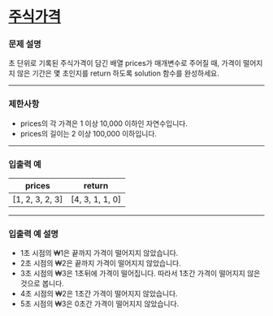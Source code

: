 # [주식가격](https://programmers.co.kr/learn/courses/30/lessons/42584)

### 문제 설명

초 단위로 기록된 주식가격이 담긴 배열 prices가 매개변수로 주어질 때, 가격이 떨어지지 않은 기간은 몇 초인지를 return 하도록 solution 함수를 완성하세요.

---

### 제한사항

- prices의 각 가격은 1 이상 10,000 이하인 자연수입니다.
- prices의 길이는 2 이상 100,000 이하입니다.

---

### 입출력 예

| prices | return |
| :--------: | :--------: |
| [1, 2, 3, 2, 3] | [4, 3, 1, 1, 0] |


---

### 입출력 예 설명

- 1초 시점의 ₩1은 끝까지 가격이 떨어지지 않았습니다.
- 2초 시점의 ₩2은 끝까지 가격이 떨어지지 않았습니다.
- 3초 시점의 ₩3은 1초뒤에 가격이 떨어집니다. 따라서 1초간 가격이 떨어지지 않은 것으로 봅니다.
- 4초 시점의 ₩2은 1초간 가격이 떨어지지 않았습니다.
- 5초 시점의 ₩3은 0초간 가격이 떨어지지 않았습니다.